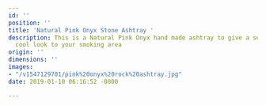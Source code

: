 ```yaml
---
id: ''
position: ''
title: 'Natural Pink Onyx Stone Ashtray '
description: This is a Natural Pink Onyx hand made ashtray to give a super rich and
  cool look to your smoking area
origin: ''
dimensions: ''
images:
- "/v1547129701/pink%20onyx%20rock%20ashtray.jpg"
date: 2019-01-10 06:16:52 -0800

---
```

